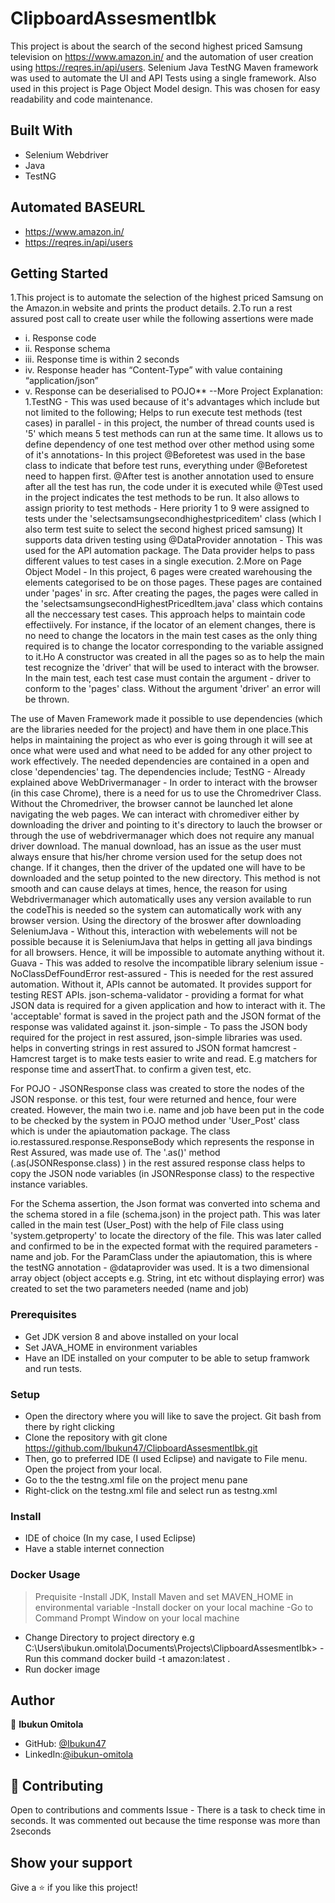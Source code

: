 # ClipboardAssesmentIbk
This project is about the search of the second highest priced Samsung television on https://www.amazon.in/ and the automation of user creation using https://reqres.in/api/users.
Selenium Java TestNG Maven framework was used to automate the UI and API Tests using a single framework. Also used in this project is Page Object Model design. This was chosen for easy readability and code maintenance.


## Built With
- Selenium Webdriver  
- Java  
- TestNG  

## Automated BASEURL
- https://www.amazon.in/
- https://reqres.in/api/users



## Getting Started

1.This project is to automate the  selection of the highest priced Samsung on the  Amazon.in website and prints the product details.
2.To run a rest assured post call to create user while the following assertions were made
- i. Response code
- ii. Response schema
- iii. Response time is within 2 seconds
- iv. Response header has “Content-Type” with value containing “application/json”
- v. Response can be deserialised to POJO**
--More Project Explanation:
	1.TestNG - This was used because of it's advantages which include but not limited to the following; 
Helps to run execute test methods (test cases) in parallel - in this project, the number of thread counts used is '5' which means 5 test methods can run at the same time.
It allows us to define dependency of one test method over other method using some of it's annotations- In this project @Beforetest was used in the base class to indicate that before test runs, everything under @Beforetest need to happen first. @After test is another annotation used to ensure after all the test has run, the code under it is executed while @Test used in the project indicates the test methods to be run.
It also allows to assign priority to test methods - Here priority 1 to 9 were assigned to tests under the 'selectsamsungsecondhighestpriceditem' class (which I also term test suite to select the second highest priced samsung)
It supports data driven testing using @DataProvider annotation - This was used for the API automation package. The Data provider helps to pass different values to test cases in a single execution.
	2.More on Page Object Model - In this project, 6 pages were created warehousing the elements categorised to be on those pages. These pages are contained under 'pages' in src.
After creating the pages, the pages were called in the 'selectsamsungsecondHighestPricedItem.java' class which contains all the neccessary test cases. This approach helps to maintain code effectiively. For instance, if the locator of an element changes, there is no need to change the locators in the main test cases as the only thing required is to change the locator corresponding to the variable assigned to it.Ho
A constructor was created in all the pages so as to help the main test recognize the 'driver' that will be used to interact with the browser. In the main test, each test case must contain the argument - driver to conform to the 'pages' class. Without the argument 'driver' an error will be thrown.

The use of Maven Framework made it possible to use dependencies (which are the libraries needed for the project) and have them in one place.This helps in maintaining the project as who ever is going through it will see at once what were used and what need to be added for any other project to work effectively. The needed dependencies are contained in a open and close 'dependencies' tag.
The dependencies include;
TestNG - Already explained above
WebDrivermanager - In order to interact with the browser (in this case Chrome), there is a need for us to use the Chromedriver Class. Without the Chromedriver, the browser cannot be launched let alone navigating the web pages. We can interact with chromediver either by downloading the driver and pointing to it's directory to lauch the browser or through the use of webdrivermanager which does not require any manual driver download. The manual download, has an issue as the user must always ensure that his/her chrome version used for the setup does not change. If it changes, then the driver of the updated one will have to be downloaded and the setup pointed to the new directory. This method is not smooth and can cause delays at times, hence, the reason for using Webdrivermanager which automatically uses any version available to run the codeThis is needed so the system can automatically work with any browser version. Using the directory of the broswer after downloading
SeleniumJava - Without this, interaction with webelements will not be possible because it is SeleniumJava that helps in getting all java bindings for all browsers. Hence, it will be impossible to automate anything without it. 
Guava - This was added to resolve the incompatible library selenium issue - NoClassDefFoundError
rest-assured - This is needed for the rest assured automation. Without it, APIs cannot be automated. It provides support for testing REST APIs.
json-schema-validator - providing a format for what JSON data is required for a given application and how to interact with it. The 'acceptable' format is saved in the project path and the JSON format of the response was validated against it. 
json-simple - To pass the JSON body required for the project in rest assured, json-simple libraries was used. helps in converting strings in rest assured to JSON format
hamcrest - Hamcrest target is to make tests easier to write and read. E.g matchers for response time and assertThat. to confirm a given test, etc. 

For POJO - JSONResponse class was created to store the nodes of the JSON response. or this test, four were returned and hence, four were created. However, the main two i.e. name and job have been put in the code to be checked by the system in POJO method under 'User_Post' class which is under the apiautomation package.
The class io.restassured.response.ResponseBody which represents the response in Rest Assured, was made use of. The '.as()' method (.as(JSONResponse.class)
) in the rest assured response class helps to copy the JSON node variables (in JSONResponse class) to the respective instance variables.

For the Schema assertion, the Json format was converted into schema and the schema stored in a file (schema.json) in the project path. This was later called in the main test (User_Post) with the help of File class using 'system.getproperty' to locate the directory of the file. This was later called and confirmed to be in the expected format with the required parameters - name and job.
For the ParamClass under the apiautomation, this is where the testNG annotation - @dataprovider was used. It is a two dimensional array object (object accepts e.g. String, int etc without displaying error) was created to set the two parameters needed (name and job)

### Prerequisites
- Get JDK version 8 and above installed on your local 
- Set JAVA_HOME in environment variables
- Have an IDE installed on your computer to be able to setup framwork and run tests.


### Setup
- Open the directory where you will like to save the project. Git bash from there by right clicking
- Clone the repository with git clone https://github.com/Ibukun47/ClipboardAssesmentIbk.git
- Then, go to preferred IDE (I used Eclipse) and navigate to File menu. Open the project from your local.
- Go to the the testng.xml file on the project menu pane
- Right-click on the testng.xml file and select run as testng.xml


### Install
- IDE of choice (In my case, I used Eclipse)
- Have a stable internet connection

### Docker Usage
>Prequisite
-Install JDK, Install Maven and set MAVEN_HOME in environmental variable
-Install docker on your local machine
-Go to Command Prompt Window on your local machine
 
- Change Directory to project directory e.g C:\Users\ibukun.omitola\Documents\Projects\ClipboardAssesmentIbk>
-Run this command docker build -t amazon:latest .
- Run docker image


## Author

👤 **Ibukun Omitola**

- GitHub: [@Ibukun47](https://github.com/Ibukun47)
- LinkedIn:[@ibukun-omitola](https://www.linkedin.com/in/ibukun-omitola-a526a430)




## 🤝 Contributing
Open to contributions and comments
Issue - There is a task to check time in seconds. It was commented out because the time response was more than 2seconds


## Show your support

Give a ⭐️ if you like this project!
